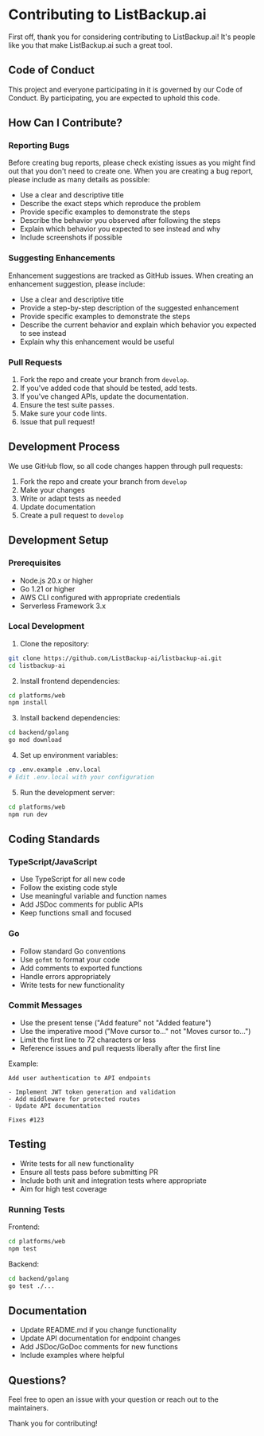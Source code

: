 # Contributing to ListBackup.ai

First off, thank you for considering contributing to ListBackup.ai! It's people like you that make ListBackup.ai such a great tool.

## Code of Conduct

This project and everyone participating in it is governed by our Code of Conduct. By participating, you are expected to uphold this code.

## How Can I Contribute?

### Reporting Bugs

Before creating bug reports, please check existing issues as you might find out that you don't need to create one. When you are creating a bug report, please include as many details as possible:

* Use a clear and descriptive title
* Describe the exact steps which reproduce the problem
* Provide specific examples to demonstrate the steps
* Describe the behavior you observed after following the steps
* Explain which behavior you expected to see instead and why
* Include screenshots if possible

### Suggesting Enhancements

Enhancement suggestions are tracked as GitHub issues. When creating an enhancement suggestion, please include:

* Use a clear and descriptive title
* Provide a step-by-step description of the suggested enhancement
* Provide specific examples to demonstrate the steps
* Describe the current behavior and explain which behavior you expected to see instead
* Explain why this enhancement would be useful

### Pull Requests

1. Fork the repo and create your branch from `develop`.
2. If you've added code that should be tested, add tests.
3. If you've changed APIs, update the documentation.
4. Ensure the test suite passes.
5. Make sure your code lints.
6. Issue that pull request!

## Development Process

We use GitHub flow, so all code changes happen through pull requests:

1. Fork the repo and create your branch from `develop`
2. Make your changes
3. Write or adapt tests as needed
4. Update documentation
5. Create a pull request to `develop`

## Development Setup

### Prerequisites

- Node.js 20.x or higher
- Go 1.21 or higher
- AWS CLI configured with appropriate credentials
- Serverless Framework 3.x

### Local Development

1. Clone the repository:
```bash
git clone https://github.com/ListBackup-ai/listbackup-ai.git
cd listbackup-ai
```

2. Install frontend dependencies:
```bash
cd platforms/web
npm install
```

3. Install backend dependencies:
```bash
cd backend/golang
go mod download
```

4. Set up environment variables:
```bash
cp .env.example .env.local
# Edit .env.local with your configuration
```

5. Run the development server:
```bash
cd platforms/web
npm run dev
```

## Coding Standards

### TypeScript/JavaScript

- Use TypeScript for all new code
- Follow the existing code style
- Use meaningful variable and function names
- Add JSDoc comments for public APIs
- Keep functions small and focused

### Go

- Follow standard Go conventions
- Use `gofmt` to format your code
- Add comments to exported functions
- Handle errors appropriately
- Write tests for new functionality

### Commit Messages

- Use the present tense ("Add feature" not "Added feature")
- Use the imperative mood ("Move cursor to..." not "Moves cursor to...")
- Limit the first line to 72 characters or less
- Reference issues and pull requests liberally after the first line

Example:
```
Add user authentication to API endpoints

- Implement JWT token generation and validation
- Add middleware for protected routes
- Update API documentation

Fixes #123
```

## Testing

- Write tests for all new functionality
- Ensure all tests pass before submitting PR
- Include both unit and integration tests where appropriate
- Aim for high test coverage

### Running Tests

Frontend:
```bash
cd platforms/web
npm test
```

Backend:
```bash
cd backend/golang
go test ./...
```

## Documentation

- Update README.md if you change functionality
- Update API documentation for endpoint changes
- Add JSDoc/GoDoc comments for new functions
- Include examples where helpful

## Questions?

Feel free to open an issue with your question or reach out to the maintainers.

Thank you for contributing!